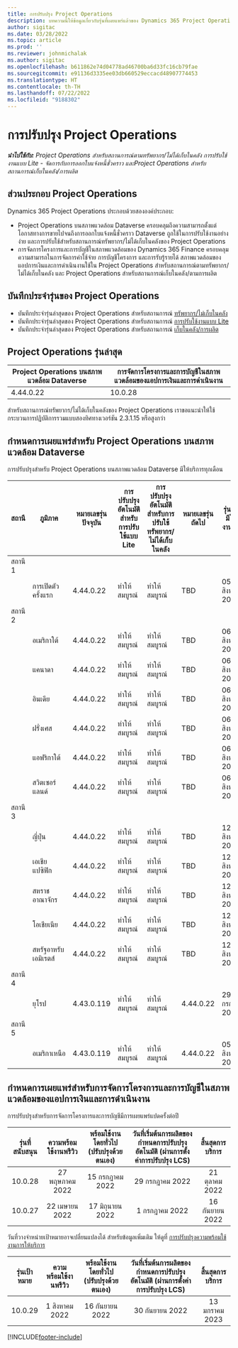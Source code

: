 ```yaml
---
title: การปรับปรุง Project Operations
description: บทความนี้ให้ข้อมูลเกี่ยวกับรุ่นที่เผยแพร่แล้วของ Dynamics 365 Project Operations
author: sigitac
ms.date: 03/28/2022
ms.topic: article
ms.prod: ''
ms.reviewer: johnmichalak
ms.author: sigitac
ms.openlocfilehash: b611862e74d04778ad46700ba6d33fc16cb79fae
ms.sourcegitcommit: e91136d3335ee03db660529eccacd48907774453
ms.translationtype: HT
ms.contentlocale: th-TH
ms.lasthandoff: 07/22/2022
ms.locfileid: "9188302"
---
```

# <a name="project-operations-updates"></a>การปรับปรุง Project Operations

_**นำไปใช้กับ:** Project Operations สำหรับสถานการณ์ตามทรัพยากร/ไม่ได้เก็บในคลัง การปรับใช้งานแบบ Lite - จัดการกับการออกใบแจ้งหนี้ชั่วคราว และProject Operations สำหรับสถานการณ์เก็บในคลัง/การผลิต_



## <a name="project-operations-components"></a>ส่วนประกอบ Project Operations

Dynamics 365 Project Operations ประกอบด้วยสององค์ประกอบ:

- Project Operations บนสภาพแวดล้อม Dataverse ครอบคลุมถึงความสามารถตั้งแต่โอกาสทางการขายไปจนถึงการออกใบแจ้งหนี้ชั่วคราว Dataverse ถูกใช้ในการปรับใช้งานอย่างง่าย และการปรับใช้สำหรับสถานการณ์ทรัพยากร/ไม่ได้เก็บในคลังของ Project Operations
- การจัดการโครงการและการบัญชีในสภาพแวดล้อมของ Dynamics 365 Finance ครอบคลุมความสามารถในการจัดการค่าใช้จ่าย การบัญชีโครงการ และการรับรู้รายได้ สภาพแวดล้อมของแอปการเงินและการดำเนินงานใช้ใน Project Operations สำหรับสถานการณ์ตามทรัพยากร/ไม่ได้เก็บในคลัง และ Project Operations สำหรับสถานการณ์เก็บในคลัง/ตามการผลิต

## <a name="project-operations-release-notes"></a>บันทึกประจำรุ่นของ Project Operations
- บันทึกประจำรุ่นล่าสุดของ Project Operations สำหรับสถานการณ์ [ทรัพยากร/ไม่เก็บในคลัง](whats-new-july-2022-resource-based.md)
- บันทึกประจำรุ่นล่าสุดของ Project Operations สำหรับสถานการณ์ [การปรับใช้งานแบบ Lite](../pro/whats-new/whats-new-july-2022-lite.md)
- บันทึกประจำรุ่นล่าสุดของ Project Operations สำหรับสถานการณ์ [เก็บในคลัง/การผลิต](../prod-pma/whats-new/whats-new-jul-2022-stocked.md)

## <a name="project-operations-latest-version"></a>Project Operations รุ่นล่าสุด

| Project Operations บนสภาพแวดล้อม Dataverse | การจัดการโครงการและการบัญชีในสภาพแวดล้อมของแอปการเงินและการดำเนินงาน | 
| --- | --- |
| 4.44.0.22 | 10.0.28 |

สำหรับสถานการณ์ทรัพยากร/ไม่ได้เก็บในคลังของ Project Operations เราขอแนะนำให้ใช้กระบวนการปฏิบัติการรวมแบบสองทิศทางเวอร์ชัน 2.3.1.15 หรือสูงกว่า

## <a name="release-schedule-for-project-operations-on-dataverse-environment"></a>กำหนดการเผยแพร่สำหรับ Project Operations บนสภาพแวดล้อม Dataverse

การปรับปรุงสำหรับ Project Operations บนสภาพแวดล้อม Dataverse มีให้บริการทุกเดือน 

| สถานี | ภูมิภาค | หมายเลขรุ่นปัจจุบัน | การปรับปรุงอัตโนมัติสำหรับการปรับใช้แบบ Lite | การปรับปรุงอัตโนมัติสำหรับการปรับใช้ทรัพยากร/ไม่ได้เก็บในคลัง | หมายเลขรุ่นถัดไป | รุ่นถัดไปมีให้ใช้งานทั่วไป |
|-----------|-----------------------|-----------------|--------------------|---------------------|---------------------|---------------------|
| สถานี 1 |   &nbsp;              |    &nbsp;       | &nbsp;             |      &nbsp;         |      &nbsp;         |      &nbsp;         |
|   &nbsp;  | การเปิดตัวครั้งแรก         |  4.44.0.22      | ทำให้สมบูรณ์           | ทำให้สมบูรณ์            | TBD                 | 05 สิงหาคม 2022       |
| สถานี 2 |   &nbsp;              |    &nbsp;       | &nbsp;             |      &nbsp;         |      &nbsp;         |      &nbsp;         |
|   &nbsp;  | อเมริกาใต้         |  4.44.0.22      | ทำให้สมบูรณ์           | ทำให้สมบูรณ์            | TBD                 | 06 สิงหาคม 2022       |
|   &nbsp;  | แคนาดา                |  4.44.0.22      | ทำให้สมบูรณ์           | ทำให้สมบูรณ์            | TBD                 | 06 สิงหาคม 2022       |
|   &nbsp;  | อินเดีย                 |  4.44.0.22      | ทำให้สมบูรณ์           | ทำให้สมบูรณ์            | TBD                 | 06 สิงหาคม 2022       |
|   &nbsp;  | ฝรั่งเศส                |  4.44.0.22      | ทำให้สมบูรณ์           | ทำให้สมบูรณ์            | TBD                 | 06 สิงหาคม 2022       |
|   &nbsp;  | แอฟริกาใต้          |  4.44.0.22      | ทำให้สมบูรณ์           | ทำให้สมบูรณ์            | TBD                 | 06 สิงหาคม 2022       |
|   &nbsp;  | สวิตเซอร์แลนด์           |  4.44.0.22      | ทำให้สมบูรณ์           | ทำให้สมบูรณ์            | TBD                 | 06 สิงหาคม 2022       |
| สถานี 3 |      &nbsp;           |     &nbsp;      |     &nbsp;         |      &nbsp;         |      &nbsp;         |      &nbsp;         |
|   &nbsp;  | ญี่ปุ่น                 |  4.44.0.22      | ทำให้สมบูรณ์      | ทำให้สมบูรณ์       | TBD                 | 12 สิงหาคม 2022       |
|   &nbsp;  | เอเชียแปซิฟิก          |  4.44.0.22      | ทำให้สมบูรณ์      | ทำให้สมบูรณ์       | TBD                 | 12 สิงหาคม 2022       |
|   &nbsp;  | สหราชอาณาจักร         |  4.44.0.22      | ทำให้สมบูรณ์      | ทำให้สมบูรณ์       | TBD                 | 12 สิงหาคม 2022       |
|   &nbsp;  | โอเชียเนีย               |  4.44.0.22      | ทำให้สมบูรณ์      | ทำให้สมบูรณ์       | TBD                 | 12 สิงหาคม 2022       |
|   &nbsp;  | สหรัฐอาหรับเอมิเรตส์  |  4.44.0.22      | ทำให้สมบูรณ์      | ทำให้สมบูรณ์       | TBD                 | 12 สิงหาคม 2022       |
| สถานี 4 |     &nbsp;            |     &nbsp;      |     &nbsp;         |      &nbsp;         |      &nbsp;         |      &nbsp;         |
|   &nbsp;  | ยุโรป                |  4.43.0.119      | ทำให้สมบูรณ์           | ทำให้สมบูรณ์            | 4.44.0.22           | 29 กรกฎาคม 2022       |
| สถานี 5 |     &nbsp;            |     &nbsp;      |     &nbsp;         |      &nbsp;         |      &nbsp;         |      &nbsp;         |
|   &nbsp;  | อเมริกาเหนือ         |  4.43.0.119      | ทำให้สมบูรณ์           | ทำให้สมบูรณ์            | 4.44.0.22           | 05 สิงหาคม 2022       |

## <a name="release-schedule-for-project-management-and-accounting-in-the-finance-and-operations-apps-environment"></a>กำหนดการเผยแพร่สำหรับการจัดการโครงการและการบัญชีในสภาพแวดล้อมของแอปการเงินและการดำเนินงาน

การปรับปรุงสำหรับการจัดการโครงการและการบัญชีมีการเผยแพร่แปดครั้งต่อปี

|รุ่นที่สนับสนุน| ความพร้อมใช้งานพรีวิว | พร้อมใช้งานโดยทั่วไป (ปรับปรุงด้วยตนเอง) | วันที่เริ่มต้นการผลิตของกำหนดการปรับปรุงอัตโนมัติ (ผ่านการตั้งค่าการปรับปรุง LCS) |   สิ้นสุดการบริการ   |
|:---------------:|:---------------------------:|:---------------------------------:|:--------------------------------------------------------------------:|:------------------:|
|     10.0.28     |      27 พฤษภาคม 2022           |        15 กรกฎาคม 2022              |                          29 กรกฎาคม 2022                               | 21 ตุลาคม 2022   |
|     10.0.27     |      22 เมษายน 2022         |        17 มิถุนายน 2022              |                          1 กรกฎาคม 2022                                | 16 กันยายน 2022 |

วันที่วางจำหน่ายเป้าหมายอาจเปลี่ยนแปลงได้ สำหรับข้อมูลเพิ่มเติม ให้ดูที่ [การปรับปรุงความพร้อมใช้งานการให้บริการ](/dynamics365/fin-ops-core/fin-ops/get-started/public-preview-releases?toc=%2fdynamics365%2ffinance%2ftoc.json)

|รุ่นเป้าหมาย | ความพร้อมใช้งานพรีวิว | พร้อมใช้งานโดยทั่วไป (ปรับปรุงด้วยตนเอง) | วันที่เริ่มต้นการผลิตของกำหนดการปรับปรุงอัตโนมัติ (ผ่านการตั้งค่าการปรับปรุง LCS) |   สิ้นสุดการบริการ   |
|:---------------:|:---------------------------:|:---------------------------------:|:--------------------------------------------------------------------:|:------------------:|
|     10.0.29     |      1 สิงหาคม 2022         |       16 กันยายน 2022          |                        30 กันยายน 2022                            | 13 มกราคม 2023   |

[!INCLUDE[footer-include](../includes/footer-banner.md)]
